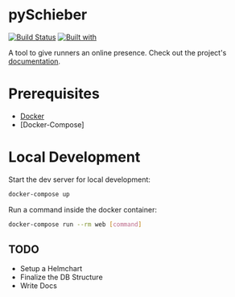 # pySchieber

[![Build Status](https://travis-ci.org/Ziegelstein/pySchieber.svg?branch=master)](https://travis-ci.org/Ziegelstein/pySchieber)
[![Built with](https://img.shields.io/badge/Built_with-Cookiecutter_Django_Rest-F7B633.svg)](https://github.com/agconti/cookiecutter-django-rest)

A tool to give runners an online presence. Check out the project's [documentation](http://Ziegelstein.github.io/pySchieber/).

# Prerequisites

- [Docker](https://docs.docker.com/docker-for-mac/install/)
- [Docker-Compose]  

# Local Development

Start the dev server for local development:
```bash
docker-compose up
```

Run a command inside the docker container:

```bash
docker-compose run --rm web [command]
```

## TODO

- Setup a Helmchart
- Finalize the DB Structure
- Write Docs